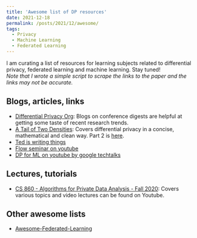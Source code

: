 ```yaml
---
title: 'Awesome list of DP resources'
date: 2021-12-18
permalink: /posts/2021/12/awesome/
tags:
  - Privacy
  - Machine Learning
  - Federated Learning
---
```


I am curating a list of resources for learning subjects related to differential privacy, federated learning and machine learning.
Stay tuned!  
*Note that I wrote a simple script to scrape the links to the paper and the links may not be accurate.*

## Blogs, articles, links
- [Differential Privacy Org](https://differentialprivacy.org/): Blogs on conference digests are helpful at getting some taste of recent research trends.
- [A Tail of Two Densities](https://ypei.me/posts/2019-03-13-a-tail-of-two-densities.html): Covers differential privacy in a concise, mathematical and clean way. Part 2 is [here](https://ypei.me/posts/2019-03-14-great-but-manageable-expectations.html).
- [Ted is writing things](https://desfontain.es/privacy/index.html)
- [Flow seminar on youtube](https://www.youtube.com/channel/UCpAXM9I-v76xEPtevcCuA5g)
- [DP for ML on youtube by google techtalks](https://www.youtube.com/watch?v=XsESo6XTkrA&list=PLSIUOFhnxEiDoTNvhZWIm1PNBAFJWUxU8)
## Lectures, tutorials
- [CS 860 - Algorithms for Private Data Analysis - Fall 2020](http://www.gautamkamath.com/CS860-fa2020.html): Covers various topics and video lectures can be found on Youtube.
## Other awesome lists
- [Awesome-Federated-Learning](https://github.com/chaoyanghe/Awesome-Federated-Learning)
